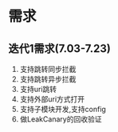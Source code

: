 # 需求
## 迭代1需求(7.03-7.23)

1. 支持跳转同步拦截
2. 支持跳转异步拦截
3. 支持uri跳转
4. 支持外部uri方式打开
5. 支持子模块开发,支持config
6. 做LeakCanary的回收验证